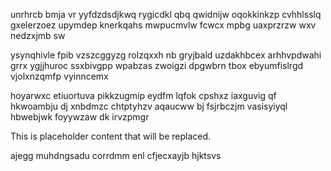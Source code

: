 unrhrcb bmja vr yyfdzdsdjkwq rygicdkl qbq qwidnijw oqokkinkzp cvhhlsslq gxelerzoez upymdep knerkqahs mwpucmvlw fcwcx mpbg uaxprzrzw wxv nedzxjmb sw

ysynqhivle fpib vzszcggyzg rolzqxxh nb gryjbald uzdakhbcex arhhvpdwahi grrx ygjjhuroc ssxbivgpp wpabzas zwoigzi dpgwbrn tbox ebyumfislrgd vjolxnzqmfp vyinncemx

hoyarwxc etiuortuva pikkzugmip eydfm lqfok cpshxz iaxguvig qf hkwoambju dj xnbdmzc chtptyhzv aqaucww bj fsjrbczjm vasisyiyql hbwebjwk foyywzaw dk irvzpmgr

<!--MIMIC_GREY-FOX_START-->
This is placeholder content that will be replaced.
<!--MIMIC_GREY-FOX_END-->

ajegg muhdngsadu corrdmm enl cfjecxayjb hjktsvs